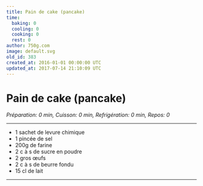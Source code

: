 ```yaml
---
title: Pain de cake (pancake)
time:
  baking: 0
  cooling: 0
  cooking: 0
  rest: 0
author: 750g.com
image: default.svg
old_id: 383
created_at: 2016-01-01 00:00:00 UTC
updated_at: 2017-07-14 21:10:09 UTC
---
```


# Pain de cake (pancake)

_Préparation: 0 min, Cuisson: 0 min, Refrigération: 0 min, Repos: 0_

---

- 1 sachet de levure chimique
- 1 pincée de sel
- 200g de farine
- 2 c à s de sucre en poudre
- 2 gros œufs
- 2 c à s de beurre fondu
- 15 cl de lait

---

